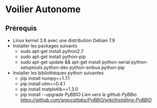# Voilier Autonome

## Prérequis

* Linux kernel 3.8 avec une distribution Debian 7.9
* Installer les packages suivants
	* sudo apt-get install python2.7
	* sudo apt-get install python-pip
	* sudo apt-get update && apt-get install python-serial python-setuptools python-dev python-smbus python-pip
* Installer les bibliothèques python suivantes
	* pip install numpy==1.7.1
	* pip install utm==0.4.1
	* pip install matplotlib==1.3.0
	* pip install --upgrade PyBBIO	*Lien vers le github PyBBio https://github.com/graycatlabs/PyBBIO/wiki/Installing-PyBBIO*


